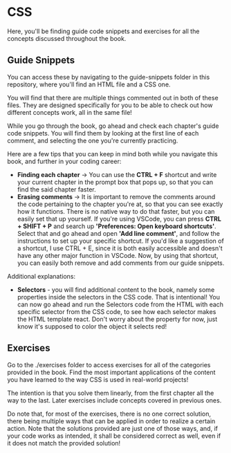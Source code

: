 # CSS

Here, you'll be finding guide code snippets and exercises for all the concepts discussed throughout the book. 

## Guide Snippets
You can access these by navigating to the guide-snippets folder in this repository, where you'll find an HTML file and a CSS one.

You will find that there are multiple things commented out in both of these files. They are designed specifically for you to be able to check out how different concepts work, all in the same file!

While you go through the book, go ahead and check each chapter's guide code snippets. You will find them by looking at the first line of each comment, and selecting the one you're currently practicing. 

Here are a few tips that you can keep in mind both while you navigate this book, and further in your coding career:
* **Finding each chapter** -> You can use the **CTRL + F** shortcut and write your current chapter in the prompt box that pops up, so that you can find the said chapter faster.
* **Erasing comments** -> It is important to remove the comments around the code pertaining to the chapter you're at, so that you can see exactly how it functions. There is no native way to do that faster, but you can easily set that up yourself. If you're using VSCode, you can press **CTRL + SHIFT + P** and search up **'Preferences: Open keyboard shortcuts'**. Select that and go ahead and open **'Add line comment'**, and follow the instructions to set up your specific shortcut. If you'd like a suggestion of a shortcut, I use CTRL + E, since it is both easily accessible and doesn't have any other major function in VSCode. 
Now, by using that shortcut, you can easily both remove and add comments from our guide snippets. 


Additional explanations:
* **Selectors** - you will find additional content to the book, namely some properties inside the selectors in the CSS code. That is intentional! You can now go ahead and run the Selectors code from the HTML with each specific selector from the CSS code, to see how each selector makes the HTML template react. Don't worry about the property for now, just know it's supposed to color the object it selects red! 

## Exercises
Go to the ./exercises folder to access exercises for all of the categories provided in the book. Find the most important applications of the content you have learned to the way CSS is used in real-world projects! 

The intention is that you solve them linearly, from the first chapter all the way to the last. Later exercises include concepts covered in previous ones.

Do note that, for most of the exercises, there is no one correct solution, there being multiple ways that can be applied in order to realize a certain action. Note that the solutions provided are just one of those ways, and, if your code works as intended, it shall be considered correct as well, even if it does not match the provided solution!